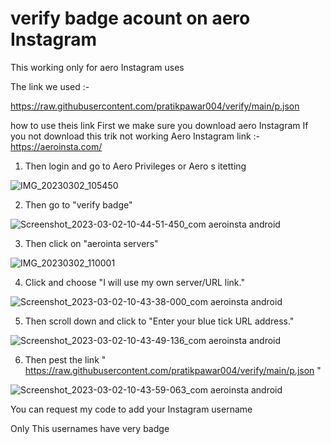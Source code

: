 # verify badge acount on aero Instagram

This working only for aero Instagram uses

The link we used :- 

https://raw.githubusercontent.com/pratikpawar004/verify/main/p.json

how to use theis link
First we make sure you download aero Instagram
If you not download this trik not working 
Aero Instagram link :-  https://aeroinsta.com/


1) Then login and go to Aero Privileges or Aero s itetting 

![IMG_20230302_105450](https://user-images.githubusercontent.com/115889762/222339054-82e1fbd0-2afe-436c-ae2f-060f5b37b016.jpg)

2) Then go to "verify badge"

![Screenshot_2023-03-02-10-44-51-450_com aeroinsta android](https://user-images.githubusercontent.com/115889762/222339208-b8913e55-3fe7-4f4d-ab06-38bcf0a816ea.jpg)

3) Then click on "aerointa servers"

![IMG_20230302_110001](https://user-images.githubusercontent.com/115889762/222339528-b2379d4b-f9a6-4df9-91fa-db73570cdaee.jpg)

4) Click and choose "I will use my own server/URL link."

![Screenshot_2023-03-02-10-43-38-000_com aeroinsta android](https://user-images.githubusercontent.com/115889762/222339886-9c41e377-81af-4b99-ba99-bfdc469a74d5.jpg)

5) Then scroll down and click to "Enter your blue tick URL address."

![Screenshot_2023-03-02-10-43-49-136_com aeroinsta android](https://user-images.githubusercontent.com/115889762/222340746-1f9fe382-e1af-4c66-bcc2-850f0e7c5d7c.jpg)

6) Then pest the link " https://raw.githubusercontent.com/pratikpawar004/verify/main/p.json "

![Screenshot_2023-03-02-10-43-59-063_com aeroinsta android](https://user-images.githubusercontent.com/115889762/222341098-6d8257fe-6711-423c-aa14-31abead50ced.jpg)


You can request my code to add your Instagram username

Only This usernames have very badge
